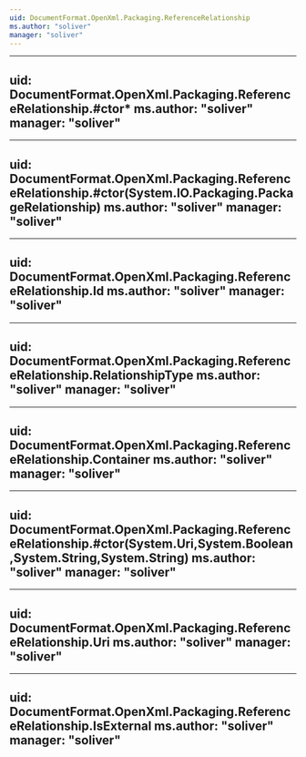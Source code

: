 ```yaml
---
uid: DocumentFormat.OpenXml.Packaging.ReferenceRelationship
ms.author: "soliver"
manager: "soliver"
---
```


---
uid: DocumentFormat.OpenXml.Packaging.ReferenceRelationship.#ctor*
ms.author: "soliver"
manager: "soliver"
---

---
uid: DocumentFormat.OpenXml.Packaging.ReferenceRelationship.#ctor(System.IO.Packaging.PackageRelationship)
ms.author: "soliver"
manager: "soliver"
---

---
uid: DocumentFormat.OpenXml.Packaging.ReferenceRelationship.Id
ms.author: "soliver"
manager: "soliver"
---

---
uid: DocumentFormat.OpenXml.Packaging.ReferenceRelationship.RelationshipType
ms.author: "soliver"
manager: "soliver"
---

---
uid: DocumentFormat.OpenXml.Packaging.ReferenceRelationship.Container
ms.author: "soliver"
manager: "soliver"
---

---
uid: DocumentFormat.OpenXml.Packaging.ReferenceRelationship.#ctor(System.Uri,System.Boolean,System.String,System.String)
ms.author: "soliver"
manager: "soliver"
---

---
uid: DocumentFormat.OpenXml.Packaging.ReferenceRelationship.Uri
ms.author: "soliver"
manager: "soliver"
---

---
uid: DocumentFormat.OpenXml.Packaging.ReferenceRelationship.IsExternal
ms.author: "soliver"
manager: "soliver"
---
